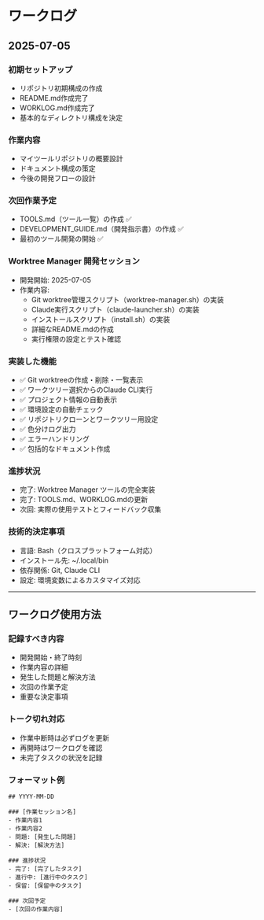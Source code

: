 # ワークログ

## 2025-07-05

### 初期セットアップ
- リポジトリ初期構成の作成
- README.md作成完了
- WORKLOG.md作成完了
- 基本的なディレクトリ構成を決定

### 作業内容
- マイツールリポジトリの概要設計
- ドキュメント構成の策定
- 今後の開発フローの設計

### 次回作業予定
- TOOLS.md（ツール一覧）の作成 ✅
- DEVELOPMENT_GUIDE.md（開発指示書）の作成 ✅
- 最初のツール開発の開始 ✅

### Worktree Manager 開発セッション
- 開発開始: 2025-07-05
- 作業内容:
  - Git worktree管理スクリプト（worktree-manager.sh）の実装
  - Claude実行スクリプト（claude-launcher.sh）の実装
  - インストールスクリプト（install.sh）の実装
  - 詳細なREADME.mdの作成
  - 実行権限の設定とテスト確認

### 実装した機能
- ✅ Git worktreeの作成・削除・一覧表示
- ✅ ワークツリー選択からのClaude CLI実行
- ✅ プロジェクト情報の自動表示
- ✅ 環境設定の自動チェック
- ✅ リポジトリクローンとワークツリー用設定
- ✅ 色分けログ出力
- ✅ エラーハンドリング
- ✅ 包括的なドキュメント作成

### 進捗状況
- 完了: Worktree Manager ツールの完全実装
- 完了: TOOLS.md、WORKLOG.mdの更新
- 次回: 実際の使用テストとフィードバック収集

### 技術的決定事項
- 言語: Bash（クロスプラットフォーム対応）
- インストール先: ~/.local/bin
- 依存関係: Git, Claude CLI
- 設定: 環境変数によるカスタマイズ対応

---

## ワークログ使用方法

### 記録すべき内容
- 開発開始・終了時刻
- 作業内容の詳細
- 発生した問題と解決方法
- 次回の作業予定
- 重要な決定事項

### トーク切れ対応
- 作業中断時は必ずログを更新
- 再開時はワークログを確認
- 未完了タスクの状況を記録

### フォーマット例
```
## YYYY-MM-DD

### [作業セッション名]
- 作業内容1
- 作業内容2
- 問題: [発生した問題]
- 解決: [解決方法]

### 進捗状況
- 完了: [完了したタスク]
- 進行中: [進行中のタスク]
- 保留: [保留中のタスク]

### 次回予定
- [次回の作業内容]
```